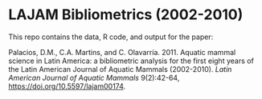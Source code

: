 # LAJAM Bibliometrics (2002-2010)

This repo contains the data, R code, and output for the paper:

Palacios, D.M., C.A. Martins, and C. Olavarría. 2011. Aquatic mammal science in Latin America: a bibliometric analysis for the first eight years of the Latin American Journal of Aquatic Mammals (2002-2010). *Latin American Journal of Aquatic Mammals* 9(2):42-64, https://doi.org/10.5597/lajam00174.

